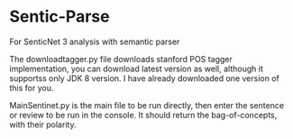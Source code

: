 # Sentic-Parse
For SenticNet 3 analysis with semantic parser

The downloadtagger.py file downloads stanford POS tagger implementation, you can download latest version as well, although it supportss only JDK 8 version. I have already downloaded one version of this for you.

MainSentinet.py is the main file to be run directly, then enter the sentence or review to be run in the console.
It should return the bag-of-concepts, with their polarity.
